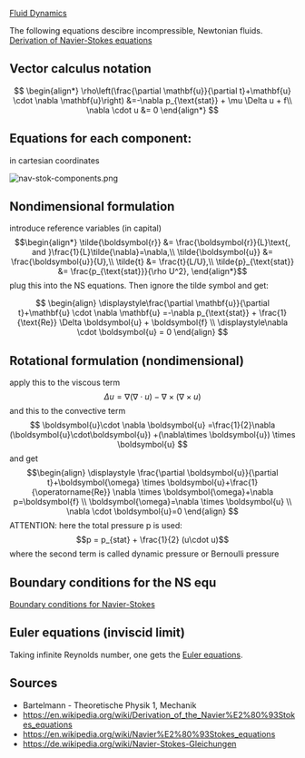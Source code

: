 [Fluid Dynamics](Fluid%20Dynamics.md)

The following equations descibre incompressible, Newtonian fluids.
[Derivation of Navier-Stokes equations](Derivation%20of%20Navier-Stokes%20equations.md)

## Vector calculus notation

$$
\begin{align*}
    \rho\left(\frac{\partial \mathbf{u}}{\partial t}+\mathbf{u} \cdot \nabla \mathbf{u}\right) &=-\nabla p_{\text{stat}} + \mu \Delta u + f\\
	\nabla \cdot u &= 0
\end{align*}
$$


## Equations for each component:
in cartesian coordinates

![nav-stok-components.png](nav-stok-components.png)


## Nondimensional formulation
introduce reference variables (in capital)
$$\begin{align*}
    \tilde{\boldsymbol{r}} &= \frac{\boldsymbol{r}}{L}\text{, and }\frac{1}{L}\tilde{\nabla}=\nabla,\\
    \tilde{\boldsymbol{u}} &= \frac{\boldsymbol{u}}{U},\\
    \tilde{t} &= \frac{t}{L/U},\\
    \tilde{p}_{\text{stat}} &= \frac{p_{\text{stat}}}{\rho U^2},
\end{align*}$$
plug this into the NS equations.
Then ignore the tilde symbol and get:

$$
\begin{align}
    \displaystyle\frac{\partial \mathbf{u}}{\partial t}+\mathbf{u} \cdot \nabla \mathbf{u} =-\nabla p_{\text{stat}} + \frac{1}{\text{Re}} \Delta \boldsymbol{u} + \boldsymbol{f} \\
    \displaystyle\nabla \cdot \boldsymbol{u} = 0
\end{align}
$$


## Rotational formulation (nondimensional)
apply this to the viscous term
$$\Delta u = \nabla ( \nabla \cdot u) - \nabla \times (\nabla \times u)
$$
and this to the convective term
$$ \boldsymbol{u}\cdot \nabla \boldsymbol{u} =\frac{1}{2}\nabla (\boldsymbol{u}\cdot\boldsymbol{u}) +(\nabla\times \boldsymbol{u}) \times \boldsymbol{u} $$
and get
$$\begin{align}
    \displaystyle
    \frac{\partial \boldsymbol{u}}{\partial t}+\boldsymbol{\omega} \times \boldsymbol{u}+\frac{1}{\operatorname{Re}} \nabla \times \boldsymbol{\omega}+\nabla p=\boldsymbol{f} \\
    \boldsymbol{\omega}=\nabla \times \boldsymbol{u} \\
    \nabla \cdot \boldsymbol{u}=0
\end{align}
$$
ATTENTION:
here the total pressure p is used:
$$p = p_{stat} + \frac{1}{2} (u\cdot u)$$
where the second term is called dynamic pressure or Bernoulli pressure


## Boundary conditions for the NS equ
[Boundary conditions for Navier-Stokes](Boundary%20conditions%20for%20Navier-Stokes.md)



## Euler equations (inviscid limit)
Taking infinite Reynolds number, one gets the [Euler equations](Euler%20equations.md).




## Sources
- Bartelmann - Theoretische Physik 1, Mechanik
- https://en.wikipedia.org/wiki/Derivation_of_the_Navier%E2%80%93Stokes_equations
- https://en.wikipedia.org/wiki/Navier%E2%80%93Stokes_equations
- https://de.wikipedia.org/wiki/Navier-Stokes-Gleichungen